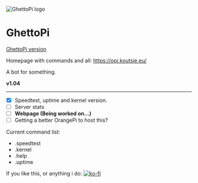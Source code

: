 ![GhettoPi logo](https://cdn.discordapp.com/avatars/478195294631231488/923bea2a94da0f4c9a75432fd4883ddd.png?size=128)
# GhettoPi
[GhettoPi version](https://img.shields.io/badge/version-1.04-orange.svg)

Homepage with commands and all: https://opi.koutsie.eu/

A bot for something.

  **v1.04**
  
______
- [x] Speedtest, uptime and kernel version.
- [ ] Server stats
- [ ] **Webpage (Being worked on...)**
- [ ] Getting a better OrangePi to host this?

Current command list:

- .speedtest
- .kernel
- .help
- .uptime



If you like this, or anything i do:
[![ko-fi](https://www.ko-fi.com/img/donate_sm.png)](https://ko-fi.com/R6R3HDMB)

